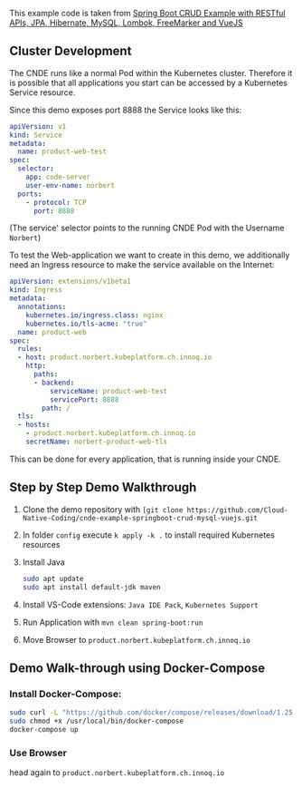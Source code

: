 This example code is taken from [Spring Boot CRUD Example with RESTful APIs, JPA, Hibernate, MySQL, Lombok, FreeMarker and VueJS](https://hellokoding.com/full-stack-crud-web-app-and-restful-apis-web-services-example-with-spring-boot-jpa-hibernate-mysql-vuejs-and-docker/)

## Cluster Development

The CNDE runs like a normal Pod within the Kubernetes cluster. Therefore it is possible that all applications you start can be accessed by a Kubernetes Service resource. 

Since this demo exposes port 8888 the Service looks like this:

```yaml
apiVersion: v1
kind: Service
metadata:
  name: product-web-test
spec:
  selector:
    app: code-server
    user-env-name: norbert
  ports:
    - protocol: TCP
      port: 8888
```

(The service' selector points to the running CNDE Pod with the Username `Norbert`)

To test the Web-application we want to create in this demo, we additionally need an Ingress resource to make the service available on the Internet:

```yaml
apiVersion: extensions/v1beta1
kind: Ingress
metadata:
  annotations:
    kubernetes.io/ingress.class: nginx
    kubernetes.io/tls-acme: "true"
  name: product-web
spec:
  rules:
  - host: product.norbert.kubeplatform.ch.innoq.io
    http:
      paths:
      - backend:
          serviceName: product-web-test
          servicePort: 8888
        path: /
  tls:
  - hosts:
    - product.norbert.kubeplatform.ch.innoq.io
    secretName: norbert-product-web-tls
```

This can be done for every application, that is running inside your CNDE.


## Step by Step Demo Walkthrough

1. Clone the demo repository with `[git clone https://github.com/Cloud-Native-Coding/cnde-example-springboot-crud-mysql-vuejs.git`

2. In folder `config` execute `k apply -k .` to install required Kubernetes resources
   
3. Install Java
    ```bash
    sudo apt update
    sudo apt install default-jdk maven
    ```

4. Install VS-Code extensions: `Java IDE Pack`, `Kubernetes Support`
   
5. Run Application with `mvn clean spring-boot:run`

6. Move Browser to `product.norbert.kubeplatform.ch.innoq.io`

## Demo Walk-through using Docker-Compose

### Install Docker-Compose:

```bash
sudo curl -L "https://github.com/docker/compose/releases/download/1.25.5/docker-compose-$(uname -s)-$(uname -m)" -o /usr/local/bin/docker-compose
sudo chmod +x /usr/local/bin/docker-compose
docker-compose up
```

### Use Browser

head again to `product.norbert.kubeplatform.ch.innoq.io`
